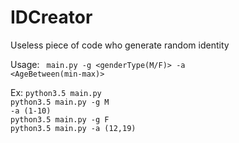 # IDCreator

Useless piece of code who generate random identity

Usage: <code> main.py -g <genderType(M/F)> -a <AgeBetween(min-max)></code>

Ex: <code>python3.5 main.py</code> </br>
    <code>python3.5 main.py -g M -a (1-10)</code> </br>
    <code>python3.5 main.py -g F</code> </br>
    <code>python3.5 main.py -a (12,19)</code> </br>
